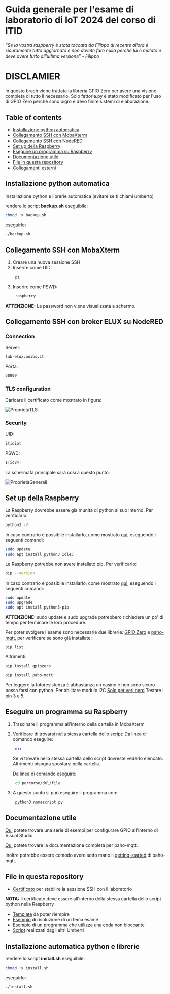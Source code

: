 # Guida generale per l'esame di laboratorio di IoT 2024 del corso di ITID

*“Se la vostra raspberry è stata toccata da Filippo di recente allora è sicuramente tutto aggiornato e non dovete fare nulla perché lui è malato e deve avere tutto all’ultima versione” - Filippo*

# DISCLAMIER
 In questo brach viene trattata la libreria GPIO Zero per avere una visione completa di tutto il necessario. Solo fattoria.py è stato modificato per l'uso di GPIO Zero perchè sono pigro e devo finire sistemi di elaborazione.


## Table of contents
- [Installazione python automatica](#Installazione-python-automatica)
- [Collegamento SSH con MobaXterm](#collegamento-ssh-con-mobaxterm)
- [Collegamento SSH con NodeRED](#collegamento-ssh-con-broker-elux-su-nodered)
- [Set up della Raspberry](#set-up-della-raspberry)
- [Eseguire un programma su Raspberry](#eseguire-un-programma-su-raspberry)
- [Documentazione utile](#documentazione-utile)
- [File in questa repository](#file-in-questa-repository)
- [Collegamenti esterni](#collegamenti-esterni)

## Installazione python automatica
Installazione python e librerie automatica (evitare se ti chiami umberto)

rendere lo script **backup.sh** eseguibile:
```bash
chmod +x backup.sh
```

eseguirlo:
```bash
./backup.sh
```

## Collegamento SSH con MobaXterm
1. Creare una nuova sessione SSH
2. Inserire come UID:
   ```bash
    pi
   ```
3. Inserire come PSWD:
   ```bash
    raspberry
   ```
**ATTENZIONE:** La password non viene visualizzata a schermo.

## Collegamento SSH con broker ELUX su NodeRED

### Connection
Server: 
```bash
lab-elux.unibs.it
```
Porta: 
```bash
50009
```
### TLS configuration
Caricare il certificato come mostrato in figura:

![ProprietàTLS](https://github.com/scrapanzano/IoT/blob/master/Images/PropietaTLS.png)

### Security
UID:
```bash
itidiot
```
PSWD: 
```bash
ITid24!
```
La schermata principale sarà così a questo punto:

![ProprietàGenerali](https://github.com/scrapanzano/IoT/blob/master/Images/PropietaGenerali.png)


## Set up della Raspberry
La Raspberry dovrebbe essere già munita di python al suo interno. 
Per verificarlo:
```bash
python3 -V
```
In caso contrario è possibile installarlo, come mostrato [qui](https://projects.raspberrypi.org/en/projects/generic-python-install-python3), eseguendo i seguenti comandi:
```bash
sudo update
sudo apt install python3 idle3
```
La Raspberry potrebbe non avere installato pip.
Per verificarlo:
```bash
pip --version
```
In caso contrario è possibile installarlo, come mostrato [qui](https://pimylifeup.com/raspberry-pi-pip/), eseguendo i seguenti comandi:
```bash
sudo update
sudo upgrade
sudo apt install python3-pip
```
**ATTENZIONE:** sudo update e sudo upgrade potrebbero richiedere un po' di tempo per terminare le loro procedure.


Per poter svolgere l'esame sono necessarie due librerie: [GPIO Zero](https://gpiozero.readthedocs.io/en/latest/index.html) e [paho-mqtt](https://pypi.org/project/paho-mqtt/), per verificare se sono già installate: 
```bash
pip list
```
Altrimenti:
```bash
pip install gpiozero
```
```bash
pip install paho-mqtt
```

Per leggere la fotoresistenza è abbastanza un casino e non sono sicuro possa farsi con python. 
Per abilitare modulo I2C [Solo per veri nerd](http://www.emcu.it/RaspBerryPi/RaspBerryPi.html#Abilitare%20I2C%20bus)
Testare i pin 3 e 5.

## Eseguire un programma su Raspberry
1. Trascinare il programma all'interno della cartella in MobaXterm
2. Verificare di trovarsi nella stessa cartella dello script:
   Da linea di comando eseguire:
   ```bash
    dir
   ```
   Se vi trovate nella stessa cartella dello script dovreste vederlo elencato. Altrimenti bisogna spostarsi nella cartella.

   Da linea di comando eseguire:
   ```bash
    cd percorso/del/file
   ```
4. A questo punto si può eseguire il programma con:
   ```bash
    python3 nomescript.py
   ```   
## Documentazione utile

[Qui](https://sourceforge.net/p/raspberry-gpio-python/wiki/Examples/) potete trovare una serie di esempi per configurare GPIO all'interno di Visual Studio.

[Qui](https://eclipse.dev/paho/files/paho.mqtt.python/html/client.html) potete trovare la documentazione completa per paho-mqtt.

Inoltre potrebbe essere comodo avere sotto mano il [getting-started](https://github.com/eclipse/paho.mqtt.python?tab=readme-ov-file#getting-started) di paho-mqtt.

## File in questa repository

- [Certificato](https://github.com/scrapanzano/IoT/blob/master/intermediate_ca.pem) per stabilire la sessione SSH con il laboratorio
  
**NOTA:** il certificato deve essere all'interno della stessa cartella dello script python nella Raspberry
- [Template](https://github.com/scrapanzano/IoT/blob/master/ScriptsDLFC/template.py) da poter riempire
- [Esempio](https://github.com/scrapanzano/IoT/blob/master/ScriptsDLFC/supertoy.py) di risoluzione di un tema esame
- [Esempio](https://github.com/scrapanzano/IoT/blob/master/ScriptsDLFC/fattoria.py) di un programma che utilizza una coda non bloccante
- [Script](https://github.com/scrapanzano/IoT/tree/master/ScriptsNAST) realizzati dagli altri Umberti

## Installazione automatica python e librerie

rendere lo script **install.sh** eseguibile:
```bash
chmod +x install.sh
```

eseguirlo:
```bash
./install.sh
```

